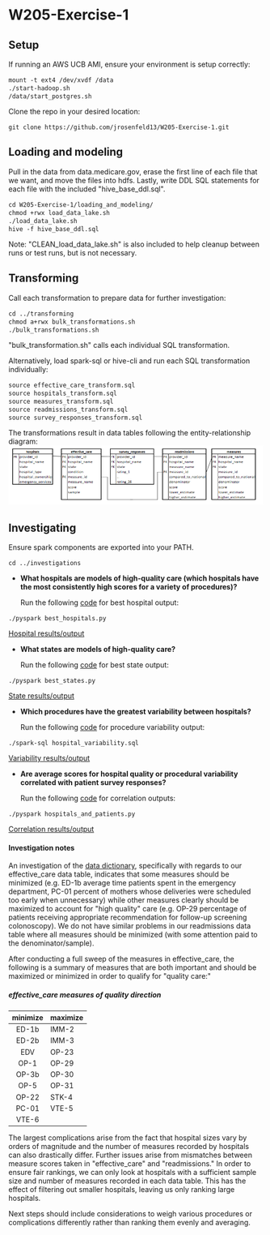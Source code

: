 # W205-Exercise-1

## Setup
If running an AWS UCB AMI, ensure your environment is setup correctly:
```
mount -t ext4 /dev/xvdf /data
./start-hadoop.sh
/data/start_postgres.sh
```

Clone the repo in your desired location:
```
git clone https://github.com/jrosenfeld13/W205-Exercise-1.git
```

## Loading and modeling
Pull in the data from data.medicare.gov, erase the first line of each file that we want, and move the files into hdfs. Lastly, write DDL SQL statements for each file with the included "hive_base_ddl.sql".
```
cd W205-Exercise-1/loading_and_modeling/
chmod +rwx load_data_lake.sh
./load_data_lake.sh
hive -f hive_base_ddl.sql
```

Note: "CLEAN_load_data_lake.sh" is also included to help cleanup between runs or test runs, but is not necessary.

## Transforming
Call each transformation to prepare data for further investigation:
```
cd ../transforming
chmod a+rwx bulk_transformations.sh
./bulk_transformations.sh
```
"bulk_transformation.sh" calls each individual SQL transformation.

Alternatively, load spark-sql or hive-cli and run each SQL transformation individually:
```
source effective_care_transform.sql
source hospitals_transform.sql
source measures_transform.sql
source readmissions_transform.sql
source survey_responses_transform.sql
```

The transformations result in data tables following the entity-relationship diagram:
![ER Diagram](/loading_and_modeling/ER-diagram.png)

## Investigating
Ensure spark components are exported into your PATH.
```
cd ../investigations
```
- **What hospitals are models of high-quality care (which hospitals have the most consistently high scores for a variety of procedures)?**

  Run the following [code](/investigations/best_hospitals/best_hospitals.py) for best hospital output:
```
./pyspark best_hospitals.py
```
[Hospital results/output](/investigations/best_states/best_states.txt)
- **What states are models of high-quality care?**

  Run the following [code](/investigations/best_states/best_states.py) for best state output:
```
./pyspark best_states.py
```
[State results/output](/investigations/best_states/best_states.txt)
- **Which procedures have the greatest variability between hospitals?**

  Run the following [code](/investigations/hospital_variability/hospital_variability.sql) for procedure variability output:
```
./spark-sql hospital_variability.sql
```
[Variability results/output](/investigations/hospital_variability/hospital_variability.txt)
- **Are average scores for hospital quality or procedural variability correlated with patient survey responses?**

  Run the following [code](/investigations/hospitals_and_patients/hospitals_and_patients.py) for correlation outputs:
```
./pyspark hospitals_and_patients.py
```
[Correlation results/output](/investigations/hospitals_and_patients/hospitals_and_patients.txt)

#### Investigation notes
An investigation of the [data dictionary](/DDB_Data_Dictionary.pdf), specifically with regards to our effective_care data table, indicates that some measures should be minimized (e.g. ED-1b average time patients spent in the emergency department, PC-01 percent of mothers whose deliveries were scheduled too early when unnecessary) while other measures clearly should be maximized to account for "high quality" care (e.g. OP-29 percentage of patients receiving appropriate recommendation for follow-up screening colonoscopy). We do not have similar problems in our readmissions data table where all measures should  be minimized (with some attention paid to the denominator/sample).

After conducting a full sweep of the measures in effective_care, the following is a summary of measures that are both important and should be maximized or minimized in order to qualify for "quality care:"

##### effective_care measures of quality direction

| minimize | maximize |
|:--------:|----------|
| ED-1b | IMM-2 |
| ED-2b | IMM-3 |
| EDV | OP-23 |
| OP-1 | OP-29 |
| OP-3b | OP-30 |
| OP-5 | OP-31 |
| OP-22 | STK-4 |
| PC-01 | VTE-5 |
| VTE-6 |  |

The largest complications arise from the fact that hospital sizes vary by orders of magnitude and the number of measures recorded by hospitals can also drastically differ. Further issues arise from mismatches between measure scores taken in "effective_care" and "readmissions." In order to ensure fair rankings, we can only look at hospitals with a sufficient sample size and number of measures recorded in each data table. This has the effect of filtering out smaller hospitals, leaving us only ranking large hospitals.

Next steps should include considerations to weigh various procedures or complications differently rather than ranking them evenly and averaging.
